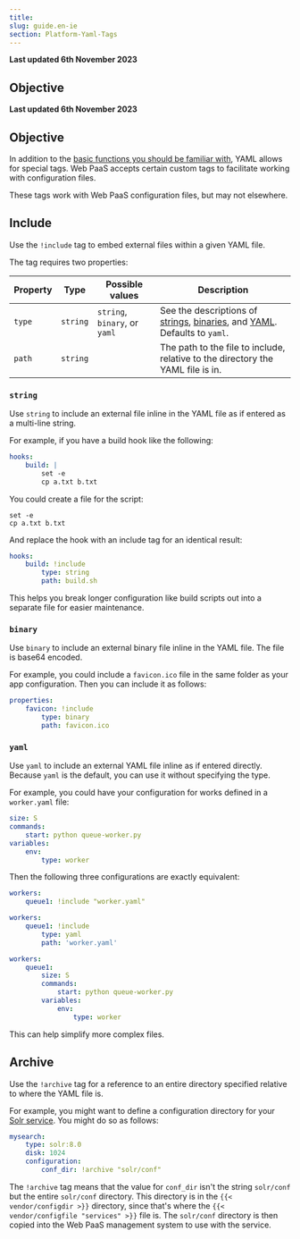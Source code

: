 ```yaml
---
title: 
slug: guide.en-ie
section: Platform-Yaml-Tags
---
```


**Last updated 6th November 2023**



## Objective  

**Last updated 6th November 2023**



## Objective  

In addition to the [basic functions you should be familiar with](./what-is-yaml.md), YAML allows for special tags.
Web PaaS accepts certain custom tags to facilitate working with configuration files.

These tags work with Web PaaS configuration files, but may not elsewhere.

## Include

Use the `!include` tag to embed external files within a given YAML file.

The tag requires two properties:

| Property | Type     | Possible values               | Description |
| -------- | -------- | ----------------------------- | ----------- |
| `type`   | `string` | `string`, `binary`, or `yaml` | See the descriptions of [strings](#string), [binaries](#binary), and [YAML](#yaml). Defaults to `yaml`. |
| `path`   | `string` |                               | The path to the file to include, relative to the directory the YAML file is in. |

### `string`

Use `string` to include an external file inline in the YAML file as if entered as a multi-line string.

For example, if you have a build hook like the following:

```yaml {configFile="app"}
hooks:
    build: |
        set -e
        cp a.txt b.txt
```

You could create a file for the script:

```text {location="build.sh"}
set -e
cp a.txt b.txt
```

And replace the hook with an include tag for an identical result:

```yaml {configFile="app"}
hooks:
    build: !include
        type: string
        path: build.sh
```

This helps you break longer configuration like build scripts out into a separate file for easier maintenance.

### `binary`

Use `binary` to include an external binary file inline in the YAML file.
The file is base64 encoded.

For example, you could include a `favicon.ico` file in the same folder as your app configuration.
Then you can include it as follows:

```yaml {configFile="app"}
properties:
    favicon: !include
        type: binary
        path: favicon.ico
```

### `yaml`

Use `yaml` to include an external YAML file inline as if entered directly.
Because `yaml` is the default, you can use it without specifying the type.

For example, you could have your configuration for works defined in a `worker.yaml` file:

```yaml {location="worker.yaml"}
size: S
commands:
    start: python queue-worker.py
variables:
    env:
        type: worker
```

Then the following three configurations are exactly equivalent:

```yaml {configFile="app"}
workers:
    queue1: !include "worker.yaml"
```

```yaml {configFile="app"}
workers:
    queue1: !include
        type: yaml
        path: 'worker.yaml'
```

```yaml {configFile="app"}
workers:
    queue1: 
        size: S
        commands:
            start: python queue-worker.py
        variables:
            env:
                type: worker
```

This can help simplify more complex files.

## Archive

Use the `!archive` tag for a reference to an entire directory specified relative to where the YAML file is.

For example, you might want to define a configuration directory for your [Solr service](../../../add-services-solr).
You might do so as follows:

```yaml {configFile="services"}
mysearch:
    type: solr:8.0
    disk: 1024
    configuration:
        conf_dir: !archive "solr/conf"
```

The `!archive` tag means that the value for `conf_dir` isn't the string `solr/conf` but the entire `solr/conf` directory.
This directory is in the `{{< vendor/configdir >}}` directory, since that's where the `{{< vendor/configfile "services" >}}` file is.
The `solr/conf` directory is then copied into the Web PaaS management system to use with the service.
